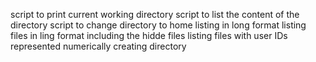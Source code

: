 script to print current working directory
script to list the content of the directory
script to change directory to home
listing in long format
listing files in ling format including the hidde files
listing files with user IDs represented numerically
creating directory
